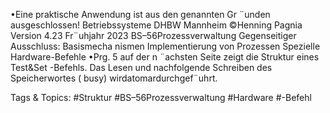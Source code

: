 •Eine praktische Anwendung ist aus den genannten Gr ¨unden ausgeschlossen!
Betriebssysteme DHBW Mannheim ©Henning Pagnia Version 4.23 Fr¨uhjahr 2023 BS–56Prozessverwaltung Gegenseitiger Ausschluss: Basismecha nismen Implementierung von Prozessen
Spezielle Hardware-Befehle
•Prg. 5 auf der n ¨achsten Seite zeigt die Struktur eines Test&Set -Befehls.
Das Lesen und nachfolgende Schreiben des Speicherwortes ( busy) wirdatomardurchgef¨uhrt.

   Tags & Topics:
   #Struktur
   #BS–56Prozessverwaltung
   #Hardware
   #-Befehl